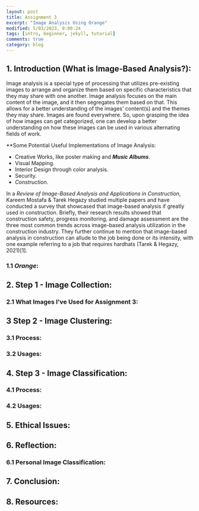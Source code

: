 ```yaml
---
layout: post
title: Assignment 3
excerpt: "Image Analysis Using Orange"
modified: 5/03/2023, 9:00:24
tags: [intro, beginner, jekyll, tutorial]
comments: true
category: blog
---
```


## 1. Introduction (What is Image-Based Analysis?):
Image analysis is a special type of processing that utilizes pre-existing images to arrange and organize them based on specific characteristics that they may share with one another. Image analysis focuses on the main content of the image, and it then segregates them based on that. This allows for a better understanding of the images' content(s) and the themes they may share.
Images are found everywhere. So, upon grasping the idea of how images can get categorized, one can develop a better understanding on how these images can be used in various alternating fields of work.

**Some Potential Useful Implementations of Image Analysis:
- Creative Works, like poster making and ***Music Albums***.
- Visual Mapping.
- Interior Design through color analysis.
- Security.
- *Construction*.

In a *Review of Image-Based Analysis and Applications in Construction*, Kareem Mostafa & Tarek Hegazy studied multiple papers and have conducted a survey that showcased that image-based analysis if greatly used in construction. Briefly, their research results showed that construction safety, progress monitoring, and damage assessment are the three most common trends across image-based analysis utilization in the construction industry. They further continue to mention that image-based analysis in construction can allude to the job being done or its intensity, with one example referring to a job that requires hardhats (Tarek & Hegazy, 2021)[1].

### 1.1 *Orange*:

## 2. Step 1 - Image Collection:

### 2.1 What Images I've Used for Assignment 3:

## 3 Step 2 - Image Clustering:

### 3.1 Process:

### 3.2 Usages:

## 4. Step 3 - Image Classification:

### 4.1 Process:

### 4.2 Usages:

## 5. Ethical Issues:

## 6. Reflection:

### 6.1 Personal Image Classification:

## 7. Conclusion:

## 8. Resources:
